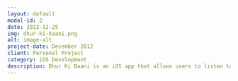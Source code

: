 ```yaml
---
layout: default
modal-id: 2
date: 2012-12-25
img: dhur-ki-baani.png
alt: image-alt
project-date: December 2012
client: Personal Project
category: iOS Development
description: Dhur Ki Baani is an iOS app that allows users to listen to select internet radio stations. Click <a href="http://www.dhurkibaani.com">here</a> to visit the Dhur Ki Baani website or <a href="http://itunes.apple.com/app/id542304351">here</a> for the iPhone version in the app store.
---
```

